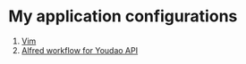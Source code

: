 # My application configurations

1. [Vim](./vim_install)
2. [Alfred workflow for Youdao API](./yd_workflow)
